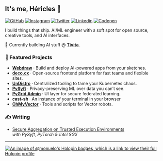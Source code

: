 ## It's me, Héricles 👋  

[![GitHub](https://img.shields.io/badge/GitHub-100000?style=for-the-badge&logo=github&logoColor=white)](https://github.com/0xHericles) [![Instagram](https://img.shields.io/badge/Instagram-E4405F?style=for-the-badge&logo=instagram&logoColor=white)](https://www.instagram.com/hericl.es/) [![Twitter](https://img.shields.io/badge/Twitter-1DA1F2?style=for-the-badge&logo=twitter&logoColor=white)](https://twitter.com/0xHericles) [![Linkedin](https://img.shields.io/badge/LinkedIn-0077B5?style=for-the-badge&logo=linkedin&logoColor=white)](https://linkedin.com/in/hericles) [![Codepen](https://img.shields.io/badge/Codepen-000000?style=for-the-badge&logo=codepen&logoColor=white)](https://codepen.io/monuel)

I build things that ship. AI/ML engineer with a soft spot for open source, creative tools, and AI interfaces.

🧠 Currently building AI stuff @ [**Tivita**](https://tivita.com).  

### 🚀 Featured Projects  
- [**Webdraw**](https://webdraw.com) · Build and deploy AI-powered apps from your sketches.  
- [**deco.cx**](https://www.deco.cx) · Open-source frontend platform for fast teams and flexible sites.  
- [**UnDistro**](https://undistro.io) · Centralized tooling to tame your Kubernetes chaos.  
- [**PySyft**](https://github.com/OpenMined/PySyft) · Privacy-preserving ML over data you can’t see.  
- [**PyGrid Admin**](https://github.com/OpenMined/pygrid-admin) · UI layer for secure federated learning.  
- [**cast-sh**](https://github.com/0xHericles/cast-sh) · An instance of your terminal in your browser  
- [**OhMyVector**](https://github.com/OhMyVector) · Tools and scripts for Vector robots.  

### ✍️ Writing  
- [Secure Aggregation on Trusted Execution Environments](https://medium.com/pytorch/pysyft-pytorch-and-intel-sgx-secure-aggregation-on-trusted-execution-environments-2f582c8df831)  
  _with PySyft, PyTorch & Intel SGX_

---

[![An image of @monuelo's Holopin badges, which is a link to view their full Holopin profile](https://holopin.me/monuelo)](https://holopin.io/@monuelo)
